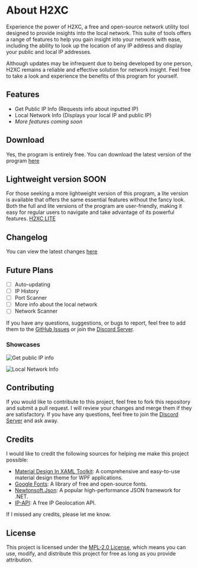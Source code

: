 # About H2XC

Experience the power of H2XC, a free and open-source network utility tool designed to provide insights into the local network. This suite of tools offers a range of features to help you gain insight into your network with ease, including the ability to look up the location of any IP address and display your public and local IP addresses.

Although updates may be infrequent due to being developed by one person, H2XC remains a reliable and effective solution for network insight. Feel free to take a look and experience the benefits of this program for yourself.

## Features

- Get Public IP Info (Requests info about inputted IP)
- Local Network Info (Displays your local IP and public IP)
- *More features coming soon*

## Download

Yes, the program is entirely free. You can download the latest version of the program [here]()

## Lightweight version SOON

For those seeking a more lightweight version of this program, a lite version is available that offers the same essential features without the fancy look. Both the full and lite versions of the program are user-friendly, making it easy for regular users to navigate and take advantage of its powerful features.
[H2XC LITE](https://github.com/Harmless05)

## Changelog

You can view the latest changes [here](https://github.com/Harmless05/H2XC/blob/main/CHANGELOG.md)

## Future Plans

- [ ] Auto-updating
- [ ] IP History
- [ ] Port Scanner
- [ ] More info about the local network
- [ ] Network Scanner

If you have any questions, suggestions, or bugs to report, feel free to add them to the [GitHub Issues](https://github.com/Harmless05/H2XC/issues/) or join the [Discord Server](https://discord.com/invite/a2XevWa4zQ).

### Showcases

![Get public IP info]()

![Local Network Info]()

## Contributing

If you would like to contribute to this project, feel free to fork this repository and submit a pull request. I will review your changes and merge them if they are satisfactory. If you have any questions, feel free to join the [Discord Server](https://discord.com/invite/a2XevWa4zQ) and ask away.

## Credits

I would like to credit the following sources for helping me make this project possible:

- [Material Design In XAML Toolkit](http://materialdesigninxaml.net/): A comprehensive and easy-to-use material design theme for WPF applications.
- [Google Fonts](https://fonts.google.com/): A library of free and open-source fonts.
- [Newtonsoft.Json](https://www.newtonsoft.com/json): A popular high-performance JSON framework for .NET.
- [IP-API](https://ip-api.com/): A free IP Geolocation API.

If I missed any credits, please let me know.

## License

This project is licensed under the [MPL-2.0 License](https://github.com/Harmless05/H2XC/blob/main/LICENSE), which means you can use, modify, and distribute this project for free as long as you provide attribution.
